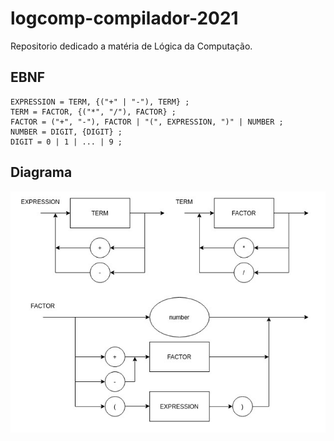 # logcomp-compilador-2021
Repositorio dedicado a matéria de Lógica da Computação.


## EBNF

```
EXPRESSION = TERM, {("+" | "-"), TERM} ;
TERM = FACTOR, {("*", "/"), FACTOR} ;
FACTOR = ("+", "-"), FACTOR | "(", EXPRESSION, ")" | NUMBER ;
NUMBER = DIGIT, {DIGIT} ;
DIGIT = 0 | 1 | ... | 9 ;
```

## Diagrama

![Diagrama](Diagrama.png)
